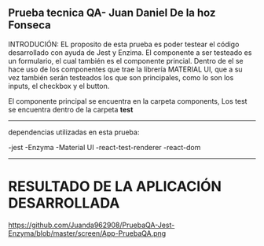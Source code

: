 Prueba tecnica QA- Juan Daniel De la hoz Fonseca
----------------------------------------------------
INTRODUCIÓN:
EL proposito de esta prueba es poder testear el código desarrollado con ayuda de Jest y Enzima.
El componente a ser testeado es un formulario, el cual también es el componente princial.
Dentro de el se hace uso de los componentes que trae la librería MATERIAL UI, que 
a su vez también serán testeados los que son principales, como lo son los inputs, el checkbox
y el button.

El componente principal se encuentra en la carpeta components, 
Los test se encuentra dentro de la carpeta __test__

----------------------------------------------------
dependencias utilizadas en esta prueba:

-jest
-Enzyma
-Material UI
-react-test-renderer
-react-dom

----------------------------------------------------
# RESULTADO DE LA APLICACIÓN DESARROLLADA

https://github.com/Juanda962908/PruebaQA-Jest-Enzyma/blob/master/screen/App-PruebaQA.png
